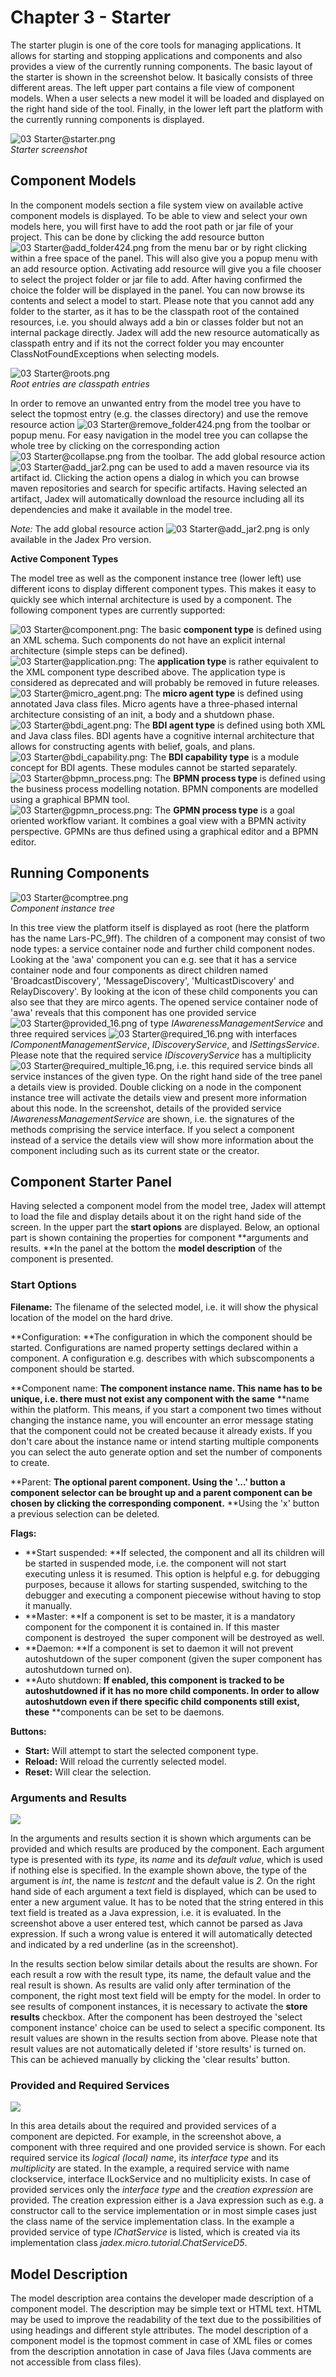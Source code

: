 Chapter 3 - Starter
================================

The starter plugin is one of the core tools for managing applications. It allows for starting and stopping applications and components and also provides a view of the currently running components. The basic layout of the starter is shown in the screenshot below. It basically consists of three different areas. The left upper part contains a file view of component models. When a user selects a new model it will be loaded and displayed on the right hand side of the tool. Finally, in the lower left part the platform with the currently running components is displayed.

![03 Starter@starter.png](starter.png)  
*Starter screenshot*

Component Models
-----------------------------

In the component models section a file system view on available active component models is displayed. To be able to view and select your own models here, you will first have to add the root path or jar file of your project. This can be done by clicking the add resource button ![03 Starter@add\_folder424.png](add_folder424.png) from the menu bar or by right clicking within a free space of the panel. This will also give you a popup menu with an add resource option. Activating add resource will give you a file chooser to select the project folder or jar file to add. After having confirmed the choice the folder will be displayed in the panel. You can now browse its contents and select a model to start. Please note that you cannot add any folder to the starter, as it has to be the classpath root of the contained resources, i.e. you should always add a bin or classes folder but not an internal package directly. Jadex will add the new resource automatically as classpath entry and if its not the correct folder you may encounter ClassNotFoundExceptions when selecting models. 

![03 Starter@roots.png](roots.png)  
*Root entries are classpath entries*

In order to remove an unwanted entry from the model tree you have to select the topmost entry (e.g. the classes directory) and use the remove resource action ![03 Starter@remove\_folder424.png](remove_folder424.png) from the toolbar or popup menu. For easy navigation in the model tree you can collapse the whole tree by clicking on the corresponding action ![03 Starter@collapse.png](collapse.png) from the toolbar. The add global resource action ![03 Starter@add\_jar2.png](add_jar2.png) can be used to add a maven resource via its artifact id. Clicking the action opens a dialog in which you can browse maven repositories and search for specific artifacts. Having selected an artifact, Jadex will automatically download the resource including all its dependencies and make it available in the model tree.

*Note:* The add global resource action ![03 Starter@add\_jar2.png](add_jar2.png) is only available in the Jadex Pro version.

**Active Component Types**

The model tree as well as the component instance tree (lower left) use different icons to display different component types. This makes it easy to quickly see which internal architecture is used by a component. The following component types are currently supported:

![03 Starter@component.png](component.png): The basic **component type** is defined using an XML schema. Such components do not have an explicit internal architecture (simple steps can be defined).\
![03 Starter@application.png](application.png): The **application type** is rather equivalent to the XML component type described above. The application type is considered as deprecated and will probably be removed in future releases.\
![03 Starter@micro\_agent.png](micro_agent.png): The **micro agent type** is defined using annotated Java class files. Micro agents have a three-phased internal architecture consisting of an init, a body and a shutdown phase.\
![03 Starter@bdi\_agent.png](bdi_agent.png): The **BDI agent type** is defined using both XML and Java class files. BDI agents have a cognitive internal architecture that allows for constructing agents with belief, goals, and plans.\
![03 Starter@bdi\_capability.png](bdi_capability.png): The **BDI capability type** is a module concept for BDI agents. These modules cannot be started separately.\
![03 Starter@bpmn\_process.png](bpmn_process.png): The **BPMN process type** is defined using the business process modelling notation. BPMN components are modelled using a graphical BPMN tool.\
![03 Starter@gpmn\_process.png](gpmn_process.png): The **GPMN process type** is a goal oriented workflow variant. It combines a goal view with a BPMN activity perspective. GPMNs are thus defined using a graphical editor and a BPMN editor. 

Running Components
-------------------------------

![03 Starter@comptree.png](comptree.png)  
*Component instance tree*

In this tree view the platform itself is displayed as root (here the platform has the name Lars-PC\_9ff). The children of a component may consist of two node types: a service container node and further child component nodes. Looking at the 'awa' component you can e.g. see that it has a service container node and four components as direct children named 'BroadcastDiscovery', 'MessageDiscovery', 'MulticastDiscovery' and RelayDiscovery'. By looking at the icon of these child components you can also see that they are mirco agents. The opened service container node of 'awa' reveals that this component has one provided service ![03 Starter@provided\_16.png](provided_16.png) of type *IAwarenessManagementService* and three required services ![03 Starter@required\_16.png](required_16.png) with interfaces *IComponentManagementService*, *IDiscoveryService*, and *ISettingsService*. Please note that the required service *IDiscoveryService* has a multiplicity ![03 Starter@required\_multiple\_16.png](required_multiple_16.png), i.e. this required service binds all service instances of the given type. On the right hand side of the tree panel a details view is provided. Double clicking on a node in the component instance tree will activate the details view and present more information about this node. In the screenshot, details of the provided service *IAwarenessManagementService* are shown, i.e. the signatures of the methods comprising the service interface. If you select a component instead of a service the details view will show more information about the component including such as its current state or the creator.

Component Starter Panel
------------------------------------

Having selected a component model from the model tree, Jadex will attempt to load the file and display details about it on the right hand side of the screen. In the upper part the **start opions** are displayed. Below, an optional part is shown containing the properties for component **arguments and results. **In the panel at the bottom the **model description** of the component is presented.

### Start Options

**Filename:** The filename of the selected model, i.e. it will show the physical location of the model on the hard drive.

**Configuration: **The configuration in which the component should be started. Configurations are named property settings declared within a component. A configuration e.g. describes with which subscomponents a component should be started.

**Component name: **The component instance name. This name has to be unique, i.e. there must not exist any component with the same** **name within the platform. This means, if you start a component two times without changing the instance name, you will encounter an error message stating that the component could not be created because it already exists. If you don't care about the instance name or intend starting multiple components you can select the auto generate option and set the number of components to create.

**Parent: **The optional parent component. Using the '...' button a component selector can be brought up and a parent component can be chosen by clicking the corresponding component.** **Using the 'x' button a previous selection can be deleted.

**Flags:**

-   **Start suspended: **If selected, the component and all its children will be started in suspended mode, i.e. the component will not start executing unless it is resumed. This option is helpful e.g. for debugging purposes, because it allows for starting suspended, switching to the debugger and executing a component piecewise without having to stop it manually.
-   **Master: **If a component is set to be master, it is a mandatory component for the component it is contained in. If this master component is destroyed  the super component will be destroyed as well.
-   **Daemon: **If a component is set to daemon it will not prevent autoshutdown of the super component (given the super component has autoshutdown turned on).
-   **Auto shutdown: **If enabled, this component is tracked to be autoshutdowned if it has no more child components. In order to allow autoshutdown even if there specific child components still exist, these** **components can be set to be daemons. 

**Buttons:**

-   **Start:** Will attempt to start the selected component type.
-   **Reload:** Will reload the currently selected model.
-   **Reset:** Will clear the selection.

### Arguments and Results

![](arguments.png)

In the arguments and results section it is shown which arguments can be provided and which results are produced by the component. Each argument type is presented with its *type*, its *name* and its *default value*, which is used if nothing else is specified. In the example shown above, the type of the argument is *int*, the name is *testcnt* and the default value is *2*. On the right hand side of each argument a text field is displayed, which can be used to enter a new argument value. It has to be noted that the string entered in this text field is treated as a Java expression, i.e. it is evaluated. In the screenshot above a user entered test, which cannot be parsed as Java expression. If such a wrong value is entered it will automatically detected and indicated by a red underline (as in the screenshot). 

In the results section below similar details about the results are shown. For each result a row with the result type, its name, the default value and the real result is shown. As results are valid only after termination of the component, the right most text field will be empty for the model. In order to see results of component instances, it is necessary to activate the **store results** checkbox. After the component has been destroyed the 'select component instance' choice can be used to select a specific component. Its result values are shown in the results section from above. Please note that result values are not automatically deleted if 'store results' is turned on. This can be achieved manually by clicking the 'clear results' button.

### Provided and Required Services

![](providedandrequired.png)

In this area details about the required and provided services of a component are depicted. For example, in the screenshot above, a component with three required and one provided service is shown. For each required service its *logical (local) name*, its *interface type* and its *multiplicity* are stated. In the example, a required service with name clockservice, interface ILockService and no multiplicity exists. In case of provided services only the *interface type* and the *creation expression* are provided. The creation expression either is a Java expression such as e.g. a constructor call to the service implementation or in most simple cases just the class name of the service implementation class. In the example a provided service of type *IChatService* is listed, which is created via its implementation class *jadex.micro.tutorial.ChatServiceD5*.

Model Description
------------------------------

The model description area contains the developer made description of a component model. The description may be simple text or HTML text. HTML may be used to improve the readability of the text due to the possibilities of using headings and different style attributes. The model description of a component model is the topmost comment in case of XML files or comes from the description annotation in case of Java files (Java comments are not accessible from class files).
